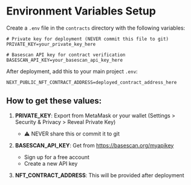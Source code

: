 # Environment Variables Setup

Create a `.env` file in the `contracts` directory with the following variables:

```env
# Private key for deployment (NEVER commit this file to git)
PRIVATE_KEY=your_private_key_here

# Basescan API key for contract verification
BASESCAN_API_KEY=your_basescan_api_key_here
```

After deployment, add this to your main project `.env`:

```env
NEXT_PUBLIC_NFT_CONTRACT_ADDRESS=deployed_contract_address_here
```

## How to get these values:

1. **PRIVATE_KEY**: Export from MetaMask or your wallet (Settings > Security & Privacy > Reveal Private Key)
   - ⚠️ NEVER share this or commit it to git
   
2. **BASESCAN_API_KEY**: Get from https://basescan.org/myapikey
   - Sign up for a free account
   - Create a new API key

3. **NFT_CONTRACT_ADDRESS**: This will be provided after deployment

